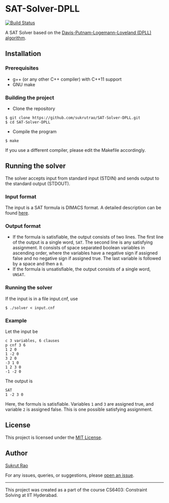 # SAT-Solver-DPLL

[![Build Status](https://travis-ci.com/sukrutrao/SAT-Solver-DPLL.svg?branch=master)](https://travis-ci.com/sukrutrao/SAT-Solver-DPLL)

A SAT Solver based on the [Davis-Putnam-Logemann-Loveland (DPLL) algorithm](https://en.wikipedia.org/wiki/DPLL_algorithm).

## Installation

### Prerequisites

* g++ (or any other C++ compiler) with C++11 support
* GNU make

### Building the project

* Clone the repository
```
$ git clone https://github.com/sukrutrao/SAT-Solver-DPLL.git
$ cd SAT-Solver-DPLL
```

* Compile the program
```
$ make
```

If you use a different compiler, please edit the Makefile accordingly.

## Running the solver

The solver accepts input from standard input (STDIN) and sends output to the standard output (STDOUT).

### Input format
The input is a SAT formula is DIMACS format. A detailed description can be found [here](http://www.satcompetition.org/2009/format-benchmarks2009.html).

### Output format
* If the formula is satisfiable, the output consists of two lines. The first line of the output is a single word, `SAT`. The second line is any satisfying assignment. It consists of space separated boolean variables in ascending order, where the variables have a negative sign if assigned false and no negative sign if assigned true. The last variable is followed by a space and then a `0`.
* If the formula is unsatisfiable, the output consists of a single word, `UNSAT`.

### Running the solver
If the input is in a file input.cnf, use
```
$ ./solver < input.cnf
```

### Example
Let the input be
```
c 3 variables, 6 clauses
p cnf 3 6
1 2 0
1 -2 0
3 2 0
-3 1 0
1 2 3 0
-1 -2 0
```

The output is
```
SAT
1 -2 3 0
```

Here, the formuls is satisfiable. Variables `1` and `3` are assigned true, and variable `2` is assigned false. This is one possible satisfying assignment.

## License
This project is licensed under the [MIT License](LICENSE).

## Author
[Sukrut Rao](https://sukrutrao.github.io)

For any issues, queries, or suggestions, please [open an issue](https://github.com/sukrutrao/SAT-Solver-DPLL/issues/new).

---

This project was created as a part of the course CS6403: Constraint Solving at IIT Hyderabad.